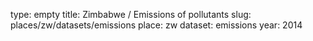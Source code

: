 type: empty
title: Zimbabwe / Emissions of pollutants
slug: places/zw/datasets/emissions
place: zw
dataset: emissions
year: 2014
